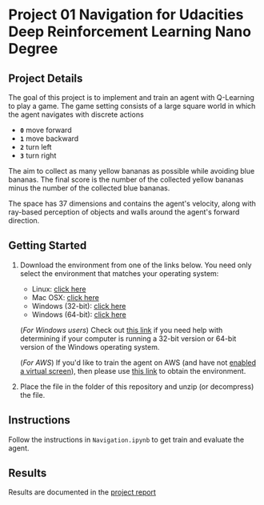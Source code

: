 # Project 01 Navigation for Udacities Deep Reinforcement Learning Nano Degree

## Project Details
The goal of this project is to implement and train an agent with Q-Learning to play a game. The game setting consists of a large square world in which the agent navigates with discrete actions 
- **`0`** move forward
- **`1`** move backward 
- **`2`** turn left
- **`3`** turn right

The aim to collect as many yellow bananas as possible while avoiding blue bananas. The final score is the number of the collected yellow bananas minus the number of the collected blue bananas.

The space has 37 dimensions and contains the agent's velocity, along with ray-based perception of objects and walls around the agent's forward direction.

## Getting Started


1. Download the environment from one of the links below.  You need only select the environment that matches your operating system:
    - Linux: [click here](https://s3-us-west-1.amazonaws.com/udacity-drlnd/P1/Banana/Banana_Linux.zip)
    - Mac OSX: [click here](https://s3-us-west-1.amazonaws.com/udacity-drlnd/P1/Banana/Banana.app.zip)
    - Windows (32-bit): [click here](https://s3-us-west-1.amazonaws.com/udacity-drlnd/P1/Banana/Banana_Windows_x86.zip)
    - Windows (64-bit): [click here](https://s3-us-west-1.amazonaws.com/udacity-drlnd/P1/Banana/Banana_Windows_x86_64.zip)
    
    (_For Windows users_) Check out [this link](https://support.microsoft.com/en-us/help/827218/how-to-determine-whether-a-computer-is-running-a-32-bit-version-or-64) if you need help with determining if your computer is running a 32-bit version or 64-bit version of the Windows operating system.

    (_For AWS_) If you'd like to train the agent on AWS (and have not [enabled a virtual screen](https://github.com/Unity-Technologies/ml-agents/blob/master/docs/Training-on-Amazon-Web-Service.md)), then please use [this link](https://s3-us-west-1.amazonaws.com/udacity-drlnd/P1/Banana/Banana_Linux_NoVis.zip) to obtain the environment.

2. Place the file in the folder of this repository and unzip (or decompress) the file. 

## Instructions

Follow the instructions in `Navigation.ipynb` to get train and evaluate the agent.


## Results

Results are documented in the [project report](Report.md)
